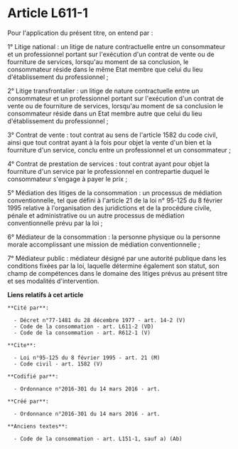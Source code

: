 # Article L611-1

Pour l'application du présent titre, on entend par :

1° Litige national : un litige de nature contractuelle entre un consommateur et un professionnel portant sur l'exécution d'un
contrat de vente ou de fourniture de services, lorsqu'au moment de sa conclusion, le consommateur réside dans le même Etat
membre que celui du lieu d'établissement du professionnel ;

2° Litige transfrontalier : un litige de nature contractuelle entre un consommateur et un professionnel portant sur
l'exécution d'un contrat de vente ou de fourniture de services, lorsqu'au moment de sa conclusion le consommateur réside dans
un Etat membre autre que celui du lieu d'établissement du professionnel ;

3° Contrat de vente : tout contrat au sens de l'article 1582 du code civil, ainsi que tout contrat ayant à la fois pour objet
la vente d'un bien et la fourniture d'un service, conclu entre un professionnel et un consommateur ;

4° Contrat de prestation de services : tout contrat ayant pour objet la fourniture d'un service par le professionnel en
contrepartie duquel le consommateur s'engage à payer le prix ;

5° Médiation des litiges de la consommation : un processus de médiation conventionnelle, tel que défini à l'article 21 de la
loi n° 95-125 du 8 février 1995 relative à l'organisation des juridictions et de la procédure civile, pénale et
administrative ou un autre processus de médiation conventionnelle prévu par la loi ;

6° Médiateur de la consommation : la personne physique ou la personne morale accomplissant une mission de médiation
conventionnelle ;

7° Médiateur public : médiateur désigné par une autorité publique dans les conditions fixées par la loi, laquelle détermine
également son statut, son champ de compétences dans le domaine des litiges prévus au présent titre et ses modalités
d'intervention.

**Liens relatifs à cet article**

	**Cité par**:

	  - Décret n°77-1481 du 28 décembre 1977 - art. 14-2 (V)
	  - Code de la consommation - art. L611-2 (VD)
	  - Code de la consommation - art. R612-1 (V)

	**Cite**:

	  - Loi n°95-125 du 8 février 1995 - art. 21 (M)
	  - Code civil - art. 1582 (V)

	**Codifié par**:

	  - Ordonnance n°2016-301 du 14 mars 2016 - art.

	**Créé par**:

	  - Ordonnance n°2016-301 du 14 mars 2016 - art.

	**Anciens textes**:

	  - Code de la consommation - art. L151-1, sauf a) (Ab)
